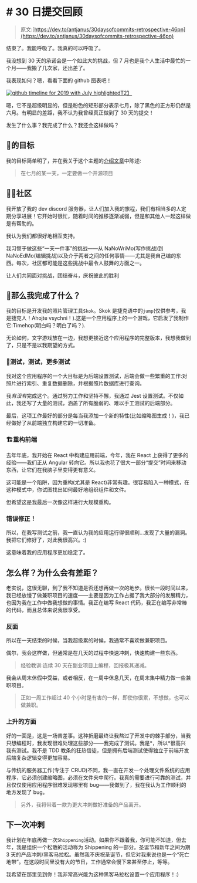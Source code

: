 # # 30 日提交回顾

> 原文:[https://dev.to/antjanus/30daysofcommits-retrospective-46pn](https://dev.to/antjanus/30daysofcommits-retrospective-46pn)

结束了。我能呼吸了。我真的可以呼吸了。

我没想到 30 天的承诺会是一个如此大的挑战，但 7 月也是我个人生活中最忙的一个月——我搬了几次家，还出差了。

我表现如何？嗯，看看下面的 github 图表吧！

[![github timeline for 2019 with July highlighted](../Images/9045514a8ad24b74bb41b941213eb11e.png)T2】](https://res.cloudinary.com/practicaldev/image/fetch/s--zkitxHnJ--/c_limit%2Cf_auto%2Cfl_progressive%2Cq_auto%2Cw_880/https://antjanus.com/wp-content/uploads/2019/08/github-timeline-2019-1.png)

嗯，它不是超级明显的，但是粉色的矩形部分表示七月，除了黑色的正方形仍然是六月。有明显的差距，我不认为我曾经真正做到了 30 天的提交！

发生了什么事？我完成了什么？我还会这样做吗？

## [](#the-goal)🥅的目标

我的目标简单明了，并在我关于这个主题的[介绍文章](https://dev.to/antjanus/i-m-starting-30-days-of-commits-in-july-who-d-like-to-join-me-n5o)中陈述:

> 在七月的某一天，一定要做一个开源项目

## [](#the-community)👬👭社区

我开放了我的 dev discord 服务器，让人们加入我的旅程，我们有相当多的人定期分享进展！它开始时很忙，随着时间的推移逐渐减弱，但是和其他人一起这样做是有帮助的。

我认为我们都很好地相互支持。

我习惯于做这些“一天一件事”的挑战——从 NaNoWriMo(写作挑战)到 NaNoEdMo(编辑挑战)以及介于两者之间的任何事情——尤其是我自己编的东西。每次，社区都可能是这些挑战中最令人鼓舞的方面之一。

让人们共同面对挑战，团结奋斗，庆祝彼此的胜利

## [](#so-what-did-i-accomplish)😤那么我完成了什么？

我的目标是开发我的照片管理工具`Skok`。Skok 是捷克语中的`jump`(仅供参考，我是捷克人！Ahojte vsychni！).这是一个应用程序上的一个游戏，它启发了我制作它:Timehop(明白吗？明白了吗？).

无论如何，文字游戏放在一边，我想更接近这个应用程序的完整版本，我想我做到了，只是不是以我期望的方式。

### [](#tests-tests-and-more-tests)🧪测试，测试，更多测试

我对这个应用程序的一个大目标是为后端设置测试，后端会做一些繁重的工作:对照片进行索引、重复数据删除，并根据照片数据库进行查询。

我*有没有*完成这个。通过努力工作和坚持不懈，我通过 Jest 设置测试。不仅如此，我还写了大量的测试，涵盖了所有脆弱的、难以手工测试的后端部分。

最后，这项工作最好的部分是每当我添加一个新的特性(比如缩略图生成！)，我已经做好了从前端独立构建它的一切准备。

### [](#%F0%9F%8F%97-refactoring-the-frontend)🏗重构前端

去年年底，我开始在 React 中构建应用前端，今年，我在 React 上获得了更多的经验——我们正从 Angular 转向它。所以我也花了很大一部分“提交”时间来移动东西，让它们在我脑子里变得更有意义。

这可能是一个陷阱，因为重构(尤其是 React)非常有趣。很容易陷入一种模式，在这种模式中，你试图找出如何最好地组织组件和文件。

但希望这是我最后一次像这样进行大规模重构。

### [](#bugfixes)错误修正！

所以，在我写测试之前，我一直认为我的应用运行得很顺利...发现了大量的漏洞。我把它们修好了，对此我很高兴。:)

这意味着我的应用程序更加稳定了。

## [](#how-was-it-and-why-the-gaps)怎么样？为什么会有差距？

老实说，这很无聊，到了我不知道是否还想再做一次的地步。很长一段时间以来，我已经放慢了做兼职项目的速度——主要是因为工作占据了我大部分的发展精力，也因为我在工作中做我想做的事情。我正在编写 React 代码，我正在编写非常棒的代码，而且总体来说我很享受。

### [](#the-downsides)反面

所以在一天结束的时候，当我超级累的时候，我通常不喜欢做兼职项目。

偶尔，我会这样做，但通常是在几天的过程中快速冲刺，快速构建一些东西。

> 经验教训:连续 30 天在副业项目上编程，回报极其递减。

我会从周末休假中受益，或者相反，在一周中休息几天，在周末集中精力做一些兼职项目。

> 正如一周工作超过 40 个小时是有害的一样，即使你很累，不想做，也可以做兼职。

### [](#the-upsides)上升的方面

好的一面是，这是一场苦差事。这种折磨最终让我熬过了开发中的棘手部分，当我只想编程时，我发现很难处理这些部分——我完成了测试。我是*，所以*很高兴我有测试。我不是 TDD 教条的狂热信徒，但是拥有后端测试使得独立于前端开发后端复杂逻辑变得更加容易。

与传统的服务器工作(专注于 CRUD)不同，我一直在开发一个处理文件系统的应用程序，它必须创建缩略图，必须在文件夹中爬行。我真的需要进行可靠的测试，并且仅仅使用应用程序很难发现哪里有 bug——我做到了，我在我认为工作顺利的地方发现了 bug。

> 另外，我将带着一款为更大冲刺做好准备的产品离开。

## [](#the-next-sprint)下一次冲刺

我计划在年底再做一次`Shippening`活动。如果你不跟着我，你可能不知道，但去年，我是组织一个松散的活动称为 Shippening 的一部分。圣诞节和新年之间为期 3 天的产品冲刺/黑客马拉松。虽然我不庆祝圣诞节，但它对我来说也是一个“死亡地带”。在这段时间里没有大的节日，工作通常会慢下来甚至停止，等等。

我希望在那里见到你！我非常高兴能为这种黑客马拉松设置一个应用程序！:)